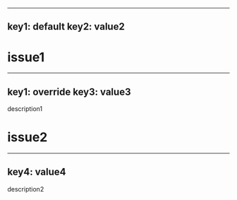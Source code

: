 ------
key1: default
key2: value2
------

# issue1
------
key1: override
key3: value3
------
description1

# issue2
------
key4: value4
------
description2